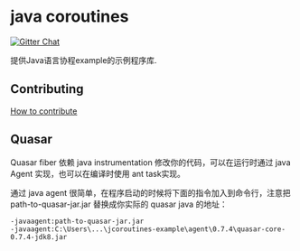 # java coroutines

[![Gitter Chat](https://badges.gitter.im/Join%20Chat.svg)](https://groups.google.com/g/reactive-group)

提供Java语言协程example的示例程序库.

## Contributing

[How to contribute](./CONTRIBUTING.md)

## Quasar

Quasar fiber 依赖 java instrumentation 修改你的代码，可以在运行时通过 java Agent 实现，也可以在编译时使用 ant task实现。

通过 java agent 很简单，在程序启动的时候将下面的指令加入到命令行，注意把 path-to-quasar-jar.jar 替换成你实际的 quasar java 的地址：

    -javaagent:path-to-quasar-jar.jar
    -javaagent:C:\Users\...\jcoroutines-example\agent\0.7.4\quasar-core-0.7.4-jdk8.jar
    
